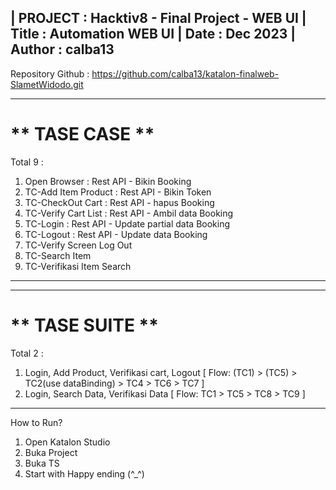 
| PROJECT : Hacktiv8 - Final Project - WEB UI
| Title : Automation WEB UI
| Date : Dec 2023
| Author : calba13
-----------------------------------------------------
Repository Github : https://github.com/calba13/katalon-finalweb-SlametWidodo.git


-----------------------------------------------------
** TASE CASE **
=====================================================
Total 9 :
1. Open Browser : Rest API - Bikin Booking
2. TC-Add Item Product : Rest API - Bikin Token
3. TC-CheckOut Cart : Rest API - hapus Booking
4. TC-Verify Cart List : Rest API - Ambil data Booking
5. TC-Login : Rest API - Update partial data Booking
6. TC-Logout : Rest API - Update data Booking
7. TC-Verify Screen Log Out
8. TC-Search Item
9. TC-Verifikasi Item Search

----------------------------------------------------


-----------------------------------------------------
** TASE SUITE **
=====================================================
Total 2 :
1. Login, Add Product, Verifikasi cart, Logout [ Flow: (TC1) > (TC5) > TC2(use dataBinding) > TC4 > TC6 > TC7 ]
2. Login, Search Data, Verifikasi Data [ Flow: TC1 > TC5 > TC8 > TC9 ]


----------------------------------------------------

How to Run?
1. Open Katalon Studio
2. Buka Project 
3. Buka TS
4. Start with Happy ending (^_^)
